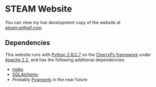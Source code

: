 STEAM Website
=============

You can view my live development copy of the website at *[steam.wilhall.com](http://steam.wilhall.com/)*.


Dependencies
------------

This website runs with [Python 2.6/2.7](http://www.python.org/) on the [CherryPy framework](http://www.cherrypy.org/) under [Apache 2.2](http://httpd.apache.org/), and has the following additional dependencies:

 * [mako](http://www.makotemplates.org/)
 * [SQLAlchemy](http://www.sqlalchemy.org/)
 * Probably [Pygments](http://pygments.org/) in the near future